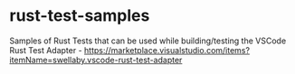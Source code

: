 # rust-test-samples
Samples of Rust Tests that can be used while building/testing the VSCode Rust Test Adapter - https://marketplace.visualstudio.com/items?itemName=swellaby.vscode-rust-test-adapter
